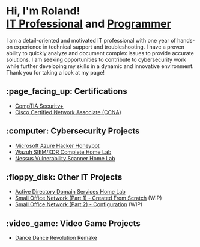 <h1>Hi, I'm Roland!  <br/><a href="https://www.linkedin.com/in/rolandsalvador/">IT Professional</a> and <a href="https://github.com/rolandsalvador?tab=repositories">Programmer</a></h1>
  
I am a detail-oriented and motivated IT professional with one year of hands-on experience in technical support and troubleshooting. I have a proven ability to quickly analyze and document complex issues to provide accurate solutions. I am seeking opportunities to contribute to cybersecurity work while further developing my skills in a dynamic and innovative environment. Thank you for taking a look at my page!

<h2>:page_facing_up: Certifications</h2>

- [CompTIA Security+](https://drive.google.com/file/d/1CYXjIxOOj8fO4gMAUghGJMA1SOW0LbpU/view?usp=sharing)
- [Cisco Certified Network Associate (CCNA)](https://drive.google.com/file/d/1u-Nezj6rtjtJsBxzy8SAe5x72VNSjlYK/view?usp=sharing)

<h2>:computer: Cybersecurity Projects</h2>

- [Microsoft Azure Hacker Honeypot](https://github.com/rolandsalvador/azurehoneypot)
- [Wazuh SIEM/XDR Complete Home Lab](https://github.com/rolandsalvador/wazuh)
- [Nessus Vulnerability Scanner Home Lab](https://github.com/rolandsalvador/nessus)
 
<h2>:floppy_disk: Other IT Projects</h2>

- [Active Directory Domain Services Home Lab](https://github.com/rolandsalvador/activedirectory)
- [Small Office Network (Part 1) -  Created From Scratch](https://github.com/rolandsalvador/officenetwork) (WIP)
- [Small Office Network (Part 2) - Configuration](https://github.com/rolandsalvador/officenetwork2) (WIP)

<h2>:video_game: Video Game Projects </h2>

- [Dance Dance Revolution Remake](https://github.com/rolandsalvador/ddr_remake)

<!--
Here are some ideas to get you started:

- 🔭 I’m currently working on ...
- 🌱 I’m currently learning ...
- 👯 I’m looking to collaborate on ...
- 🤔 I’m looking for help with ...
- 💬 Ask me about ...
- 📫 How to reach me: ...
- 😄 Pronouns: ...
- ⚡ Fun fact: ...
-->
